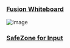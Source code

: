 ### [Fusion Whiteboard](https://excalidraw.com/#room=3aac631a87db9a62e703,wCIa-8IBRLrmoPImJySMrw) 
![image](https://github.com/hpdalab/hpdalab-workshop/assets/38366661/c1488bba-7005-4fd8-8f02-a5c6cf8bfa47)


### [SafeZone for Input](https://excalidraw.com/#room=f7c71c3d50e7f258abf7,rLDi2VsEtQcqqUO2OtfnXg)

